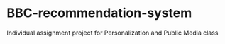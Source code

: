 # BBC-recommendation-system
 Individual assignment project for Personalization and Public Media class 

